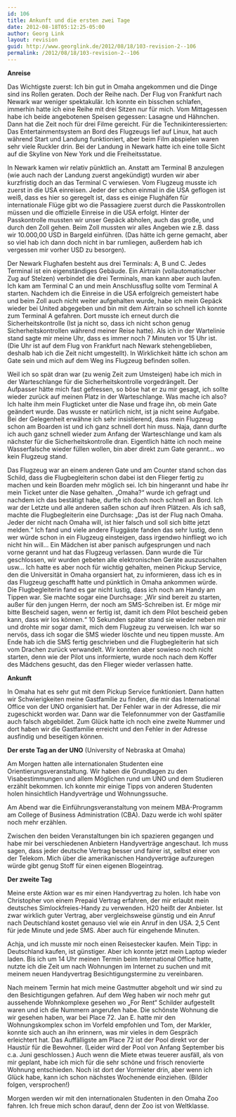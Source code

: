 ```yaml
---
id: 106
title: Ankunft und die ersten zwei Tage
date: 2012-08-18T05:12:25-05:00
author: Georg Link
layout: revision
guid: http://www.georglink.de/2012/08/18/103-revision-2--106
permalink: /2012/08/18/103-revision-2--106
---
```

**Anreise**

Das Wichtigste zuerst: Ich bin gut in Omaha angekommen und die Dinge sind ins Rollen geraten. Doch der Reihe nach. Der Flug von Frankfurt nach Newark war weniger spektakulär. Ich konnte ein bisschen schlafen, immerhin hatte ich eine Reihe mit drei Sitzen nur für mich. Vom Mittagessen habe ich beide angebotenen Speisen gegessen: Lasagne und Hähnchen. Dann hat die Zeit noch für drei Filme gereicht. Für die Technikinteressierten: Das Entertainmentsystem an Bord des Flugzeugs lief auf Linux, hat auch während Start und Landung funktioniert, aber beim Film abspielen waren sehr viele Ruckler drin. Bei der Landung in Newark hatte ich eine tolle Sicht auf die Skyline von New York und die Freiheitsstatue. 

In Newark kamen wir relativ pünktlich an. Anstatt am Terminal B anzulegen (wie auch nach der Landung zuerst angekündigt) wurden wir aber kurzfristig doch an das Terminal C verwiesen. Vom Flugzeug musste ich zuerst in die USA einreisen. Jeder der schon einmal in die USA geflogen ist weiß, dass es hier so geregelt ist, dass es einige Flughäfen für internationale Flüge gibt wo die Passagiere zuerst durch die Passkontrollen müssen und die offizielle Einreise in die USA erfolgt. Hinter der Passkontrolle mussten wir unser Gepäck abholen, auch das große, und durch den Zoll gehen. Beim Zoll mussten wir alles Angeben wie z.B. dass wir 10.000,00 USD in Bargeld einführen. (Das hätte ich gerne gemacht, aber so viel hab ich dann doch nicht in bar rumliegen, außerdem hab ich vergessen mir vorher USD zu besorgen).

Der Newark Flughafen besteht aus drei Terminals: A, B und C. Jedes Terminal ist ein eigenständiges Gebäude. Ein Airtrain (vollautomatischer Zug auf Stelzen) verbindet die drei Terminals, man kann aber auch laufen. Ich kam am Terminal C an und mein Anschlussflug sollte vom Terminal A starten. Nachdem ich die Einreise in die USA erfolgreich gemeistert habe und beim Zoll auch nicht weiter aufgehalten wurde, habe ich mein Gepäck wieder bei United abgegeben und bin mit dem Airtrain so schnell ich konnte zum Terminal A gefahren. Dort musste ich erneut durch die Sicherheitskontrolle (Ist ja nicht so, dass ich nicht schon genug Sicherheitskontrollen während meiner Reise hatte). Als ich in der Wartelinie stand sagte mir meine Uhr, dass es immer noch 7 Minuten vor 15 Uhr ist. (Die Uhr ist auf dem Flug von Frankfurt nach Newark stehengeblieben, deshalb hab ich die Zeit nicht umgestellt). In Wirklichkeit hätte ich schon am Gate sein und mich auf dem Weg ins Flugzeug befinden sollen. 

Weil ich so spät dran war (zu wenig Zeit zum Umsteigen) habe ich mich in der Warteschlange für die Sicherheitskontrolle vorgedrängelt. Der Aufpasser hätte mich fast gefressen, so böse hat er zu mir gesagt, ich sollte wieder zurück auf meinen Platz in der Warteschlange. Was mache ich also? Ich halte ihm mein Flugticket unter die Nase und frage ihn, ob mein Gate geändert wurde. Das wusste er natürlich nicht, ist ja nicht seine Aufgabe. Bei der Gelegenheit erwähne ich sehr insistierend, dass mein Flugzeug schon am Boarden ist und ich ganz schnell dort hin muss. Naja, dann durfte ich auch ganz schnell wieder zum Anfang der Warteschlange und kam als nächster für die Sicherheitskontrolle dran. Eigentlich hätte ich noch meine Wasserfalsche wieder füllen wollen, bin aber direkt zum Gate gerannt… wo kein Flugzeug stand. 

Das Flugzeug war an einem anderen Gate und am Counter stand schon das Schild, dass die Flugbegleiterin schon dabei ist den Flieger fertig zu machen und kein Boarden mehr möglich sei. Ich bin hingerannt und habe ihr mein Ticket unter die Nase gehalten. „Omaha?“ wurde ich gefragt und nachdem ich das bestätigt habe, durfte ich doch noch schnell an Bord. Ich war der Letzte und alle anderen saßen schon auf ihren Plätzen. Als ich saß, machte die Flugbegleiterin eine Durchsage: „Das ist der Flug nach Omaha. Jeder der nicht nach Omaha will, ist hier falsch und soll sich bitte jetzt melden.“ Ich fand und viele andere Fluggäste fanden das sehr lustig, denn wer würde schon in ein Flugzeug einsteigen, dass irgendwo hinfliegt wo ich nicht hin will… Ein Mädchen ist aber panisch aufgesprungen und nach vorne gerannt und hat das Flugzeug verlassen. Dann wurde die Tür geschlossen, wir wurden gebeten alle elektronischen Geräte auszuschalten usw… Ich hatte es aber noch für wichtig gehalten, meinen Pickup Service, den die Universität in Omaha organsiert hat, zu informieren, dass ich es in das Flugzeug geschafft hatte und pünktlich in Omaha ankommen würde. Die Flugbegleiterin fand es gar nicht lustig, dass ich noch am Handy am Tippen war. Sie machte sogar eine Durchsage: „Wir sind bereit zu starten, außer für den jungen Herrn, der noch am SMS-Schreiben ist. Er möge mir bitte Bescheid sagen, wenn er fertig ist, damit ich dem Pilot bescheid geben kann, dass wir los können.“ 10 Sekunden später stand sie wieder neben mir und drohte mir sogar damit, mich dem Flugzeug zu verweisen. Ich war so nervös, dass ich sogar die SMS wieder löschte und neu tippen musste. Am Ende hab ich die SMS fertig geschrieben und die Flugbegleiterin hat sich vom Drachen zurück verwandelt. Wir konnten aber sowieso noch nicht starten, denn wie der Pilot uns informierte, wurde noch nach dem Koffer des Mädchens gesucht, das den Flieger wieder verlassen hatte.

**Ankunft**

In Omaha hat es sehr gut mit dem Pickup Service funktioniert. Dann hatten wir Schwierigkeiten meine Gastfamilie zu finden, die mir das International Office von der UNO organisiert hat. Der Fehler war in der Adresse, die mir zugeschickt worden war. Dann war die Telefonnummer von der Gastfamilie auch falsch abgebildet. Zum Glück hatte ich noch eine zweite Nummer und dort haben wir die Gastfamilie erreicht und den Fehler in der Adresse ausfindig und beseitigen können.

**Der erste Tag an der UNO** (University of Nebraska at Omaha)

Am Morgen hatten alle internationalen Studenten eine Orientierungsveranstaltung. Wir haben die Grundlagen zu den Visabestimmungen und allem Möglichen rund um UNO und dem Studieren erzählt bekommen. Ich konnte mir einige Tipps von anderen Studenten holen hinsichtlich Handyverträge und Wohnungssuche.

Am Abend war die Einführungsveranstaltung von meinem MBA-Programm am College of Business Administration (CBA). Dazu werde ich wohl später noch mehr erzählen.

Zwischen den beiden Veranstaltungen bin ich spazieren gegangen und habe mir bei verschiedenen Anbietern Handyverträge angeschaut. Ich muss sagen, dass jeder deutsche Vertrag besser und fairer ist, selbst einer von der Telekom. Mich über die amerikanischen Handyverträge aufzuregen würde gibt genug Stoff für einen eigenen Blogeintrag.

**Der zweite Tag**

Meine erste Aktion war es mir einen Handyvertrag zu holen. Ich habe von Christopher von einem Prepaid Vertrag erfahren, der mir erlaubt mein deutsches Simlockfreies-Handy zu verwenden. H20 heißt der Anbieter. Ist zwar wirklich guter Vertrag, aber vergleichsweise günstig und ein Anruf nach Deutschland kostet genauso viel wie ein Anruf in den USA. 2,5 Cent für jede Minute und jede SMS. Aber auch für eingehende Minuten.

Achja, und ich musste mir noch einen Reisestecker kaufen. Mein Tipp: in Deutschland kaufen, ist günstiger. Aber ich konnte jetzt mein Laptop wieder laden. Bis ich um 14 Uhr meinen Termin beim International Office hatte, nutzte ich die Zeit um nach Wohnungen im Internet zu suchen und mit meinem neuen Handyvertrag Besichtigungstermine zu vereinbaren. 

Nach meinem Termin hat mich meine Gastmutter abgeholt und wir sind zu den Besichtigungen gefahren. Auf dem Weg haben wir noch mehr gut aussehende Wohnkomplexe gesehen wo „For Rent“ Schilder aufgestellt waren und ich die Nummern angerufen habe. Die schönste Wohnung die wir gesehen haben, war bei Place 72. Jan E. hatte mir den Wohnungskomplex schon im Vorfeld empfohlen und Tom, der Markler, konnte sich auch an ihn erinnern, was mir vieles in dem Gespräch erleichtert hat. Das Auffälligste am Place 72 ist der Pool direkt vor der Haustür für die Bewohner. (Leider wird der Pool von Anfang September bis c.a. Juni geschlossen.) Auch wenn die Miete etwas teuerer ausfäll, als von mir geplant, habe ich mich für die sehr schöne und frisch renovierte Wohnung entschieden. Noch ist dort der Vormieter drin, aber wenn ich Glück habe, kann ich schon nächstes Wochenende einziehen. (Bilder folgen, versprochen!)

Morgen werden wir mit den internationalen Studenten in den Omaha Zoo fahren. Ich freue mich schon darauf, denn der Zoo ist von Weltklasse.